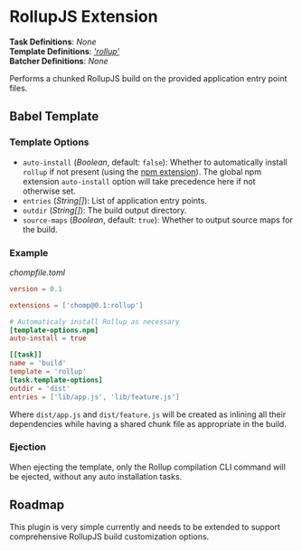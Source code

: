 # RollupJS Extension

**Task Definitions**: _None_<br />
**Template Definitions**: _['rollup'](#rollup-template)_<br />
**Batcher Definitions**: _None_

Performs a chunked RollupJS build on the provided application entry point files.

## Babel Template

### Template Options

* `auto-install` (_Boolean_, default: `false`): Whether to automatically install `rollup` if not present (using the [npm extension](npm.md)). The global npm extension `auto-install` option will take precedence here if not otherwise set.
* `entries` (_String[]_): List of application entry points.
* `outdir` (_String[]_): The build output directory.
* `source-maps` (_Boolean_, default: `true`): Whether to output source maps for the build.

### Example

_chompfile.toml_
```toml
version = 0.1

extensions = ['chomp@0.1:rollup']

# Automaticaly install Rollup as necessary
[template-options.npm]
auto-install = true

[[task]]
name = 'build'
template = 'rollup'
[task.template-options]
outdir = 'dist'
entries = ['lib/app.js', 'lib/feature.js']
```

Where `dist/app.js` and `dist/feature.js` will be created as inlining all their dependencies while having a shared chunk file as appropriate in the build.

### Ejection

When ejecting the template, only the Rollup compilation CLI command will be ejected, without any auto installation tasks.

## Roadmap

This plugin is very simple currently and needs to be extended to support comprehensive RollupJS build customization options.
